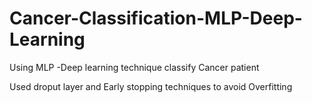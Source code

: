 # Cancer-Classification-MLP-Deep-Learning

Using MLP -Deep learning technique classify Cancer patient

Used droput layer and Early stopping techniques to avoid Overfitting
